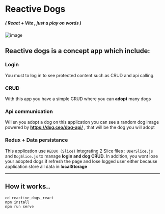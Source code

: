 # Reactive Dogs  
##### ( React + Vite , just a play on words )

![image](https://github.com/joseangelcrn/reactive_dogs_react/assets/47973568/60611526-6458-48fd-85ee-cf9f30304f82)


## Reactive dogs is a concept app which include:

### Login

You must to log in to see protected content such as CRUD and api calling.

### CRUD

With this app you have a simple CRUD where you can **adopt** many dogs 

### Api communication

WHen you adopt a dog on this application you can see a random dog image powered by **https://dog.ceo/dog-api/** , that will be the dog you will adopt

### Redux + Data persistance

This application use `REDUX (Slice)` integrating 2 Slice files : `UserSlice.js` and `DogSlice.js` to manage **login and dog CRUD**.
In addition, you wont lose your adopted dogs if refresh the page and lose logged user either because application store all data in **localStorage**

-----

## How it works..

````
cd reactive_dogs_react
npm install
npm run serve
````
